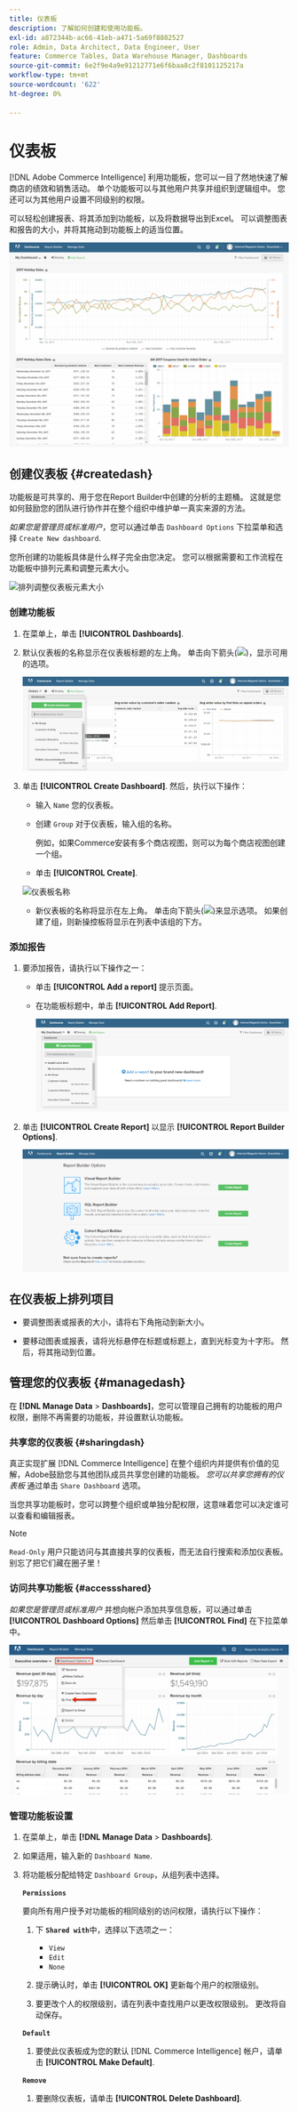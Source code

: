 ```yaml
---
title: 仪表板
description: 了解如何创建和使用功能板。
exl-id: a872344b-ac66-41eb-a471-5a69f8802527
role: Admin, Data Architect, Data Engineer, User
feature: Commerce Tables, Data Warehouse Manager, Dashboards
source-git-commit: 6e2f9e4a9e91212771e6f6baa8c2f8101125217a
workflow-type: tm+mt
source-wordcount: '622'
ht-degree: 0%

---
```


# 仪表板

[!DNL Adobe Commerce Intelligence] 利用功能板，您可以一目了然地快速了解商店的绩效和销售活动。 单个功能板可以与其他用户共享并组织到逻辑组中。 您还可以为其他用户设置不同级别的权限。

可以轻松创建报表、将其添加到功能板，以及将数据导出到Excel。 可以调整图表和报告的大小，并将其拖动到功能板上的适当位置。

![仪表板](../../assets/magento-bi-report-builder-revenue-by-products-formula-report-holiday-sales-dashboard.png)

## 创建仪表板 {#createdash}

功能板是可共享的、用于您在Report Builder中创建的分析的主题桶。 这就是您如何鼓励您的团队进行协作并在整个组织中维护单一真实来源的方法。

*如果您是管理员或标准用户*，您可以通过单击 `Dashboard Options` 下拉菜单和选择 `Create New dashboard`.

您所创建的功能板具体是什么样子完全由您决定。 您可以根据需要和工作流程在功能板中排列元素和调整元素大小。

![排列调整仪表板元素大小](../../assets/arrange_resize_dashboard_element.gif)

### 创建功能板

1. 在菜单上，单击 **[!UICONTROL Dashboards]**.

1. 默认仪表板的名称显示在仪表板标题的左上角。 单击向下箭头(![](../../assets/magento-bi-btn-down.png))，显示可用的选项。

   ![创建功能板](../../assets/magento-bi-dashboard-create.png)

1. 单击 **[!UICONTROL Create Dashboard]**. 然后，执行以下操作：

   * 输入 `Name` 您的仪表板。

   * 创建 `Group` 对于仪表板，输入组的名称。

     例如，如果Commerce安装有多个商店视图，则可以为每个商店视图创建一个组。

   * 单击 **[!UICONTROL Create]**.

   ![仪表板名称](../../assets/magento-bi-dashboard-create-name.png)

   * 新仪表板的名称将显示在左上角。 单击向下箭头(![](../../assets/magento-bi-btn-down.png))来显示选项。 如果创建了组，则新操控板将显示在列表中该组的下方。

### 添加报告

1. 要添加报告，请执行以下操作之一：

   * 单击 **[!UICONTROL Add a report]** 提示页面。

   * 在功能板标题中，单击 **[!UICONTROL Add Report]**.

     ![添加报告](../../assets/magento-bi-dashboard-create-add-report.png)

1. 单击 **[!UICONTROL Create Report]** 以显示 **[!UICONTROL Report Builder Options]**.

   ![Report Builder选项](../../assets/magento-bi-report-builder.png)

## 在仪表板上排列项目

* 要调整图表或报表的大小，请将右下角拖动到新大小。

* 要移动图表或报表，请将光标悬停在标题或标题上，直到光标变为十字形。 然后，将其拖动到位置。

## 管理您的仪表板 {#managedash}

在 **[!DNL Manage Data** > **Dashboards]**，您可以管理自己拥有的功能板的用户权限，删除不再需要的功能板，并设置默认功能板。

### 共享您的仪表板 {#sharingdash}

真正实现扩展 [!DNL Commerce Intelligence] 在整个组织内并提供有价值的见解，Adobe鼓励您与其他团队成员共享您创建的功能板。 *您可以共享您拥有的仪表板* 通过单击 `Share Dashboard` 选项。

当您共享功能板时，您可以跨整个组织或单独分配权限，这意味着您可以决定谁可以查看和编辑报表。

>[!NOTE]
>
>`Read-Only` 用户只能访问与其直接共享的仪表板，而无法自行搜索和添加仪表板。 别忘了把它们藏在圈子里！

### 访问共享功能板 {#accessshared}

*如果您是管理员或标准用户* 并想向帐户添加共享信息板，可以通过单击 **[!UICONTROL Dashboard Options]** 然后单击 **[!UICONTROL Find]** 在下拉菜单中。

![查找仪表板](../../assets/find_dashboard.png)<!--{: width="1000" height="535"}-->

### 管理功能板设置

1. 在菜单上，单击 **[!DNL Manage Data** > **Dashboards]**.

1. 如果适用，输入新的 `Dashboard Name`.

1. 将功能板分配给特定 `Dashboard Group`，从组列表中选择。

   **`Permissions`**

   要向所有用户授予对功能板的相同级别的访问权限，请执行以下操作：

   1. 下 **`Shared with`**&#x200B;中，选择以下选项之一：

      * `View`
      * `Edit`
      * `None`

   1. 提示确认时，单击 **[!UICONTROL OK]** 更新每个用户的权限级别。

   1. 要更改个人的权限级别，请在列表中查找用户以更改权限级别。 更改将自动保存。

   **`Default`**

   1. 要使此仪表板成为您的默认 [!DNL Commerce Intelligence] 帐户，请单击 **[!UICONTROL Make Default]**.

   **`Remove`**

   1. 要删除仪表板，请单击 **[!UICONTROL Delete Dashboard]**.
